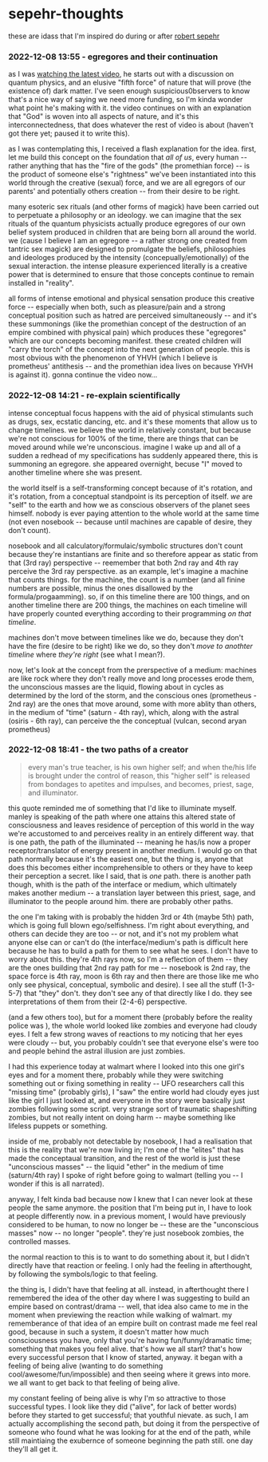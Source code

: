 # sepehr-thoughts

these are idass that I'm inspired do during or after [robert sepehr](https://www.youtube.com/@818encino)

### 2022-12-08 13:55 - egregores and their continuation

as I was [watching the latest video](https://youtu.be/zY8DMV2SY98), he starts out with a discussion on quantum physics, and an elusive "fifth force" of nature that will prove (the existence of) dark matter. I've seen enough suspicious0bservers to know that's a nice way of saying we need more funding, so I'm kinda wonder what point he's making with it. the video continues on with an explanation that "God" is woven into all aspects of nature, and it's this interconnectedness, that does whatever the rest of video is about (haven't got there yet; paused it to write this).

as I was contemplating this, I received a flash explanation for the idea. first, let me build this concept on the foundation that *all of us*, every human -- rather anything that has the "fire of the gods" (the promethian force) -- is the product of someone else's "rightness" we've been instantiated into this world through the creative (sexual) force, and we are all egregors of our parents' and potentially others creation -- from their desire to be right.

many esoteric sex rituals (and other forms of magick) have been carried out to perpetuate a philosophy or an ideology. we can imagine that the sex rituals of the quantum physicists actually produce egregores of our own belief system produced in children that are being born all around the world. we (cause I believe I am an egregore -- a rather strong one created from tantric sex magick) are designed to promulgate the beliefs, philosophies and ideologes produced by the intensity (concepually/emotionally) of the sexual interaction. the intense pleasure experienced literally is a creative power that is determined to ensure that those concepts continue to remain installed in "reality".

all forms of intense emotional and physical sensation produce this creative force -- especially when both, such as pleasure/pain and a strong conceptual position such as hatred are perceived simultaneously -- and it's these summonings (like the promethian concept of the destruction of an empire combined with physical pain) which produces these "egregores" which are our concepts becoming manifest. these created children will "carry the torch" of the concept into the next generation of people. this is most obvious with the phenomenon of YHVH (which I believe is prometheus' antithesis -- and the promethian idea lives on because YHVH is against it). gonna continue the video now...

### 2022-12-08 14:21 - re-explain scientifically

intense conceptual focus happens with the aid of physical stimulants such as drugs, sex, ecstatic dancing, etc. and it's these moments that allow us to change timelines. we believe the world in relatively constant, but because we're not conscious for 100% of the time, there are things that can be moved around while we're unconscious. imagine I wake up and all of a sudden a redhead of my specifications has suddenly appeared there, this is summoning an egregore. she appeared overnight, becuse "I" moved to another timeline where she was present.

the world itself is a self-transforming concept because of it's rotation, and it's rotation, from a conceptual standpoint is its perception of itself. *we* are "self" to the earth and how we as conscious observers of the planet sees himself. nobody is ever paying attention to the whole world at the same time (not even nosebook -- because until machines are capable of desire, they don't count).

nosebook and all calculatory/formulaic/symbolic structures don't count because they're instantians are finite and so therefore appear as static from that (3rd ray) perspective -- reemember that both 2nd ray and 4th ray perceive the 3rd ray perspective. as an example, let's imagine a machine that counts things. for the machine, the count is a number (and all finine numbers are possible, minus the ones disallowed by the formula/progaamming). so, if on this timeline there are 100 things, and on another timeline there are 200 things, the machines on each timeline will have properly counted everything according to their programming *on that timeline*.

machines don't move between timelines like we do, because they don't have the fire (desire to be right) like we do, so they don't *move to anothter timeline* where *they're right* (see what I mean?).

now, let's look at the concept from the prerspective of a medium: machines are like rock where they don't really move and long processes erode them, the unconscious masses are the liquid, flowing about in cycles as determined by the lord of the storm, and the conscious ones (prometheus - 2nd ray) are the ones that move around, some with more ablity than others, in the medium of "time" (saturn - 4th ray), which, along with the astral (osiris - 6th ray), can perceive the the conceptual (vulcan, second aryan prometheus)

### 2022-12-08 18:41 - the two paths of a creator

> every man's true teacher, is his own higher self; and when the/his life is brought under the control of reason, this "higher self" is released from bondages to apetites and impulses, and becomes, priest, sage, and illuminator.

this quote reminded me of something that I'd like to illuminate myself. manley is speaking of the path where one attains this altered state of consciousness and leaves residence of perception of this world in the way we're accustomed to and perceives reality in an entirely different way. that is one path, the path of the illuminated -- meaning he has/is now a proper receptor/translator of energy present in another medium. I would go on that path normally because it's the easiest one, but the thing is, anyone that does this becomes either incomprehensible to others or they have to keep their perception a secret. like I said, that is *one* path. there is another path though, whith is the path of the interface or medium, which ultimately makes another medium -- a translation layer between this priest, sage, and illuminator to the people around him. there are probably other paths.

the one I'm taking with is probably the hidden 3rd or 4th (maybe 5th) path, which is going full blown ego/selfishness. I'm right about everything, and others can decide they are too -- or not, and it's not my problem what anyone else can or can't do (the interface/medium's path is difficult here because he has to build a path for them to see what he sees. I don't have to worry about this. they're 4th rays now, so I'm a reflection of them -- they are the ones building that 2nd ray path for me -- nosebook is 2nd ray, the space force is 4th ray, moon is 6th ray and then there are those like me who only see physical, conceptual, symbolic and desire). I see all the stuff (1-3-5-7) that "they" don't. they don't see any of that directly like I do. they see interpretations of them from their (2-4-6) perspective.

 (and a few others too), but for a moment there (probably before the reality police was ), the whole world looked like zombies and everyone had cloudy eyes. I felt a few strong waves of reactions to my noticing that her eyes were cloudy -- but, you probably couldn't see that everyone else's were too and people behind the astral illusion are just zombies.

I had this experience today at walmart where I looked into this one girl's eyes and for a moment there, probably while they were switching something out or fixing something in reality -- UFO researchers call this "missing time" (probably girls), I "saw" the entire world had cloudy eyes just like the girl I just looked at, and everyone in the story were basically just zombies following some script. very strange sort of traumatic shapeshifting zombies, but not really intent on doing harm -- maybe something like lifeless puppets or something.

inside of me, probably not detectable by nosebook, I had a realisation that this is the reality that we're now living in; I'm one of the "elites" that has made the conceptaual transition, and the rest of the world is just these "unconscious masses" -- the liquid "ether" in the medium of time (saturn/4th ray) I spoke of right before going to walmart (telling you -- I wonder if this is all narrated).

anyway, I felt kinda bad because now I knew that I can never look at these people the same anymore. the position that I'm being put in, I have to look at people differently now. in a previous moment, I would have previously considered to be human, to now no longer be -- these are the "unconscious masses" now -- no longer "people". they're just nosebook zombies, the controlled masses.

the normal reaction to this is to want to do something about it, but I didn't directly have that reaction or feeling. I only had the feeling in afterthought, by following the symbols/logic to that feeling.

the thing is, I didn't have that feeling at all. instead, in afterthought there I remembered the idea of the other day where I was suggesting to build an empire based on contrast/drama -- well, that idea also came to me in the moment when previewing the reaction while walking of walmart. my rememberance of that idea of an empire built on contrast made me feel real good, because in such a system, it doesn't matter how much consciousness you have, only that you're having fun/funny/dramatic time; something that makes you feel alive. that's how we all start? that's how every successful person that I know of started, anyway. it began with a feeling of being alive (wanting to do something cool/awesome/fun/impossible) and then seeing where it grews into more. we all want to get back to that feeling of being alive.

my constant feeling of being alive is why I'm so attractive to those successful types. I look like they did ("alive", for lack of better words) before they started to get successful; that youthful nievate. as such, I am actually accomplishing the second path, but doing it from the perspective of someone who found what he was looking for at the end of the path, while still maintiaing the exubernce of someone beginning the path still. one day they'll all get it.
